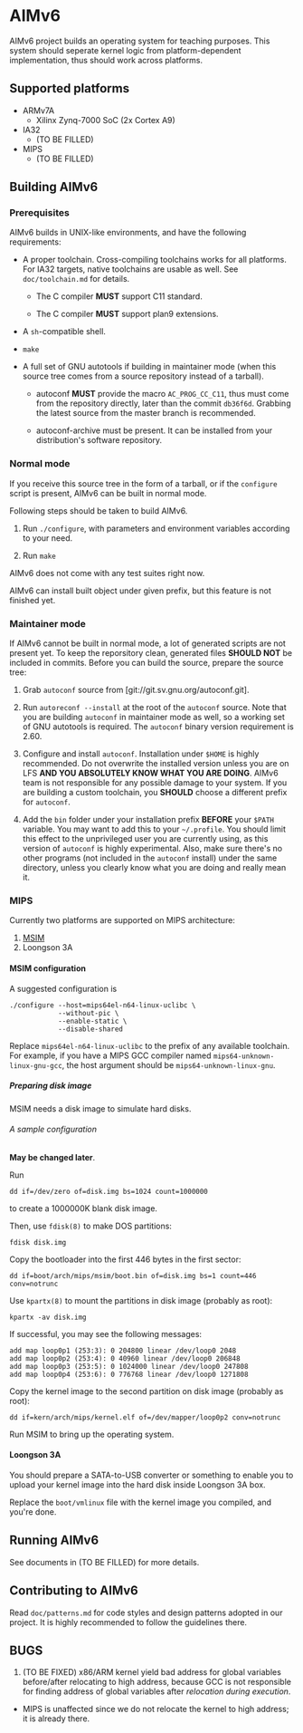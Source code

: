 # AIMv6

AIMv6 project builds an operating system for teaching purposes.
This system should seperate kernel logic from platform-dependent implementation,
thus should work across platforms.

## Supported platforms

* ARMv7A
  - Xilinx Zynq-7000 SoC (2x Cortex A9)
* IA32
  - (TO BE FILLED)
* MIPS
  - (TO BE FILLED)

## Building AIMv6

### Prerequisites

AIMv6 builds in UNIX-like environments, and have the following requirements:

* A proper toolchain. Cross-compiling toolchains works for all platforms. For
  IA32 targets, native toolchains are usable as well. See `doc/toolchain.md`
  for details.

  - The C compiler **MUST** support C11 standard.

  - The C compiler **MUST** support plan9 extensions.

* A `sh`-compatible shell.

* `make`

* A full set of GNU autotools if building in maintainer mode (when this source
  tree comes from a source repository instead of a tarball).

  - autoconf **MUST** provide the macro `AC_PROG_CC_C11`, thus must come from
    the repository directly, later than the commit `db36f6d`. Grabbing the
    latest source from the master branch is recommended.

  - autoconf-archive must be present. It can be installed from your
    distribution's software repository.

### Normal mode

If you receive this source tree in the form of a tarball, or if the `configure`
script is present, AIMv6 can be built in normal mode.

Following steps should be taken to build AIMv6.

1. Run `./configure`, with parameters and environment variables according to
   your need.

2. Run `make`

AIMv6 does not come with any test suites right now.

AIMv6 can install built object under given prefix, but this feature is not
finished yet.

### Maintainer mode

If AIMv6 cannot be built in normal mode, a lot of generated scripts are not
present yet. To keep the reporsitory clean, generated files **SHOULD NOT** be
included in commits. Before you can build the source, prepare the source tree:

1. Grab `autoconf` source from [git://git.sv.gnu.org/autoconf.git].

2. Run `autoreconf --install` at the root of the `autoconf` source. Note that
   you are building `autoconf` in maintainer mode as well, so a working set
   of GNU autotools is required. The `autoconf` binary version requirement
   is 2.60.

3. Configure and install `autoconf`. Installation under `$HOME` is highly
   recommended. Do not overwrite the installed version unless you are on LFS
   **AND YOU ABSOLUTELY KNOW WHAT YOU ARE DOING**. AIMv6 team is not
   responsible for any possible damage to your system. If you are building
   a custom toolchain, you **SHOULD** choose a different prefix for `autoconf`.

4. Add the `bin` folder under your installation prefix **BEFORE** your `$PATH`
   variable. You may want to add this to your `~/.profile`. You should limit
   this effect to the unprivileged user you are currently using, as this
   version of `autoconf` is highly experimental. Also, make sure there's no
   other programs (not included in the `autoconf` install) under the same
   directory, unless you clearly know what you are doing and really mean it.

### MIPS

Currently two platforms are supported on MIPS architecture:

1. [MSIM](http://d3s.mff.cuni.cz/~holub/sw/msim/)
2. Loongson 3A

#### MSIM configuration

A suggested configuration is

```
./configure --host=mips64el-n64-linux-uclibc \
            --without-pic \
            --enable-static \
            --disable-shared
```

Replace `mips64el-n64-linux-uclibc` to the prefix of any available toolchain.
For example, if you have a MIPS GCC compiler named
`mips64-unknown-linux-gnu-gcc`, the host argument should be
`mips64-unknown-linux-gnu`.

##### Preparing disk image

MSIM needs a disk image to simulate hard disks.

###### A sample configuration

**May be changed later**.

Run

```
dd if=/dev/zero of=disk.img bs=1024 count=1000000
```

to create a 1000000K blank disk image.

Then, use `fdisk(8)` to make DOS partitions:

```
fdisk disk.img
```

Copy the bootloader into the first 446 bytes in the first sector:

```
dd if=boot/arch/mips/msim/boot.bin of=disk.img bs=1 count=446 conv=notrunc
```

Use `kpartx(8)` to mount the partitions in disk image (probably as root):

```
kpartx -av disk.img
```

If successful, you may see the following messages:

```
add map loop0p1 (253:3): 0 204800 linear /dev/loop0 2048
add map loop0p2 (253:4): 0 40960 linear /dev/loop0 206848
add map loop0p3 (253:5): 0 1024000 linear /dev/loop0 247808
add map loop0p4 (253:6): 0 776768 linear /dev/loop0 1271808
```

Copy the kernel image to the second partition on disk image (probably as root):

```
dd if=kern/arch/mips/kernel.elf of=/dev/mapper/loop0p2 conv=notrunc
```

Run MSIM to bring up the operating system.

#### Loongson 3A

You should prepare a SATA-to-USB converter or something to enable you to upload
your kernel image into the hard disk inside Loongson 3A box.

Replace the `boot/vmlinux` file with the kernel image you compiled, and you're
done.

## Running AIMv6

See documents in (TO BE FILLED) for more details.

## Contributing to AIMv6

Read `doc/patterns.md` for code styles and design patterns adopted in our
project.  It is highly recommended to follow the guidelines there.

## BUGS

1. (TO BE FIXED) x86/ARM kernel yield bad address for global variables
  before/after relocating to high address, because GCC is not responsible for
  finding address of global variables after *relocation during execution*.
  * MIPS is unaffected since we do not relocate the kernel to high address;
    it is already there.
